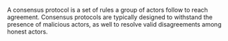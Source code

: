 A consensus protocol is a set of rules a group of actors follow to reach agreement. Consensus protocols are typically designed to withstand the presence of malicious actors, as well to resolve valid disagreements among honest actors.
